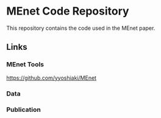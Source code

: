 # MEnet Code Repository
This repository contains the code used in the MEnet paper.

## Links

### MEnet Tools
https://github.com/yyoshiaki/MEnet

### Data

### Publication
